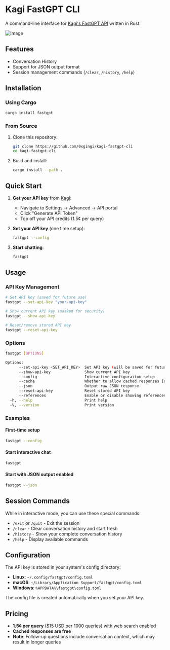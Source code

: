 # Kagi FastGPT CLI

A command-line interface for [Kagi's FastGPT API](https://help.kagi.com/kagi/api/fastgpt.html) written in Rust.

![image](https://github.com/user-attachments/assets/9cc9b519-5e51-487c-bc33-4798d71fe22b)


## Features

- Conversation History
- Support for JSON output format
- Session management commands (`/clear`, `/history`, `/help`)

## Installation

### Using Cargo

```bash
cargo install fastgpt
```

### From Source

1. Clone this repository:
   ```bash
   git clone https://github.com/0xgingi/kagi-fastgpt-cli
   cd kagi-fastgpt-cli
   ```
2. Build and install:
   ```bash
   cargo install --path .
   ```

## Quick Start

1. **Get your API key** from [Kagi](https://kagi.com):
   - Navigate to Settings → Advanced → API portal
   - Click "Generate API Token"
   - Top off your API credits (1.5¢ per query)

2. **Set your API key** (one time setup):
   ```bash
   fastgpt --config
   ```

3. **Start chatting**:
   ```bash
   fastgpt
   ```

## Usage

### API Key Management

```bash
# Set API key (saved for future use)
fastgpt --set-api-key "your-api-key"

# Show current API key (masked for security)
fastgpt --show-api-key

# Reset/remove stored API key
fastgpt --reset-api-key
```

### Options

```bash
fastgpt [OPTIONS]

Options:
      --set-api-key <SET_API_KEY>  Set API key (will be saved for future use)
      --show-api-key               Show current API key
      --config                     Interactive configuraiton setup
      --cache                      Whether to allow cached responses [default: true]
      --json                       Output raw JSON response
      --reset-api-key              Reset stored API key
      --references                 Enable or disable showing references [default: true]
  -h, --help                       Print help
  -V, --version                    Print version
```

### Examples

#### First-time setup
```bash
fastgpt --config
```

#### Start interactive chat
```bash
fastgpt
```

#### Start with JSON output enabled
```bash
fastgpt --json
```

## Session Commands

While in interactive mode, you can use these special commands:

- `/exit` or `/quit` - Exit the session
- `/clear` - Clear conversation history and start fresh
- `/history` - Show your complete conversation history  
- `/help` - Display available commands

## Configuration

The API key is stored in your system's config directory:
- **Linux**: `~/.config/fastgpt/config.toml`
- **macOS**: `~/Library/Application Support/fastgpt/config.toml`  
- **Windows**: `%APPDATA%\fastgpt\config.toml`

The config file is created automatically when you set your API key.

## Pricing

- **1.5¢ per query** ($15 USD per 1000 queries) with web search enabled
- **Cached responses are free**
- **Note**: Follow-up questions include conversation context, which may result in longer queries
